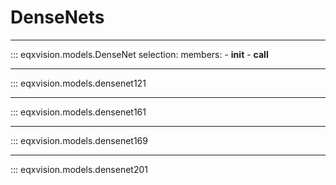 # DenseNets

---

::: eqxvision.models.DenseNet
    selection:
        members:
            - __init__
            - __call__

---


::: eqxvision.models.densenet121


---


::: eqxvision.models.densenet161


---


::: eqxvision.models.densenet169


---


::: eqxvision.models.densenet201

